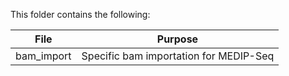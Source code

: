 This folder contains the following:

| File       | Purpose                                |
| ---------- | -------------------------------------- |
| bam_import | Specific bam importation for MEDIP-Seq |